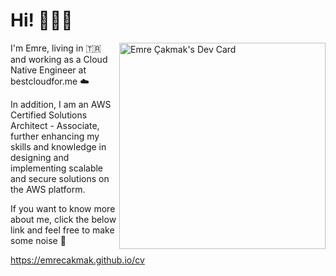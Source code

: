 <h1>Hi! 🙋🏻‍♂️</h1>

<a href="https://app.daily.dev/cakmak"><img src="https://api.daily.dev/devcards/7008d1427f75494b8c82f1498e0cd769.png?r=bzo" width="330" alt="Emre Çakmak's Dev Card" align="right"/></a>


I'm Emre, living in 🇹🇷 and working as a Cloud Native Engineer at bestcloudfor.me ☁️

In addition, I am an AWS Certified Solutions Architect - Associate, further enhancing my skills and knowledge in designing and implementing scalable and secure solutions on the AWS platform.

If you want to know more about me, click the below link and feel free to make some noise 🤟 

https://emrecakmak.github.io/cv
